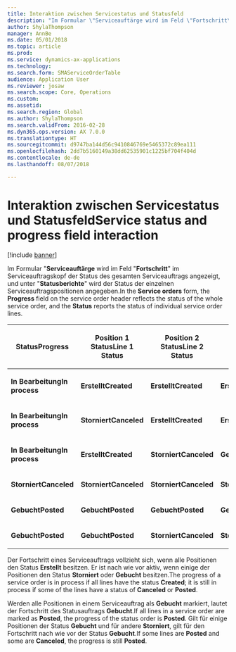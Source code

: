 ```yaml
---
title: Interaktion zwischen Servicestatus und Statusfeld
description: "Im Formular \"Serviceauftärge wird im Feld \"Fortschritt\" im Serviceauftragskopf der Status des gesamten Serviceauftrags angezeigt, und unter \"Statusberichte\" wird der Status der einzelnen Serviceauftragspositionen angegeben."
author: ShylaThompson
manager: AnnBe
ms.date: 05/01/2018
ms.topic: article
ms.prod: 
ms.service: dynamics-ax-applications
ms.technology: 
ms.search.form: SMAServiceOrderTable
audience: Application User
ms.reviewer: josaw
ms.search.scope: Core, Operations
ms.custom: 
ms.assetid: 
ms.search.region: Global
ms.author: ShylaThompson
ms.search.validFrom: 2016-02-28
ms.dyn365.ops.version: AX 7.0.0
ms.translationtype: HT
ms.sourcegitcommit: d9747ba144d56c9410846769e5465372c89ea111
ms.openlocfilehash: 2dd7b5160149a38dd62535901c1225bf704f404d
ms.contentlocale: de-de
ms.lasthandoff: 08/07/2018

---
```



# <a name="service-status-and-progress-field-interaction"></a><span data-ttu-id="86edc-103">Interaktion zwischen Servicestatus und Statusfeld</span><span class="sxs-lookup"><span data-stu-id="86edc-103">Service status and progress field interaction</span></span> 

[!include [banner](../includes/banner.md)]


<span data-ttu-id="86edc-104">Im Formular "**Serviceauftärge** wird im Feld "**Fortschritt**" im Serviceauftragskopf der Status des gesamten Serviceauftrags angezeigt, und unter "**Statusberichte**" wird der Status der einzelnen Serviceauftragspositionen angegeben.</span><span class="sxs-lookup"><span data-stu-id="86edc-104">In the **Service orders** form, the **Progress** field on the service order header reflects the status of the whole service order, and the **Status** reports the status of individual service order lines.</span></span>

<table>
<colgroup>
<col style="width: 25%" />
<col style="width: 25%" />
<col style="width: 25%" />
<col style="width: 25%" />
</colgroup>
<thead>
<tr class="header">
<th><p><span data-ttu-id="86edc-105">Status</span><span class="sxs-lookup"><span data-stu-id="86edc-105">Progress</span></span></p></th>
<th><p><span data-ttu-id="86edc-106">Position 1 Status</span><span class="sxs-lookup"><span data-stu-id="86edc-106">Line 1 Status</span></span></p></th>
<th><p><span data-ttu-id="86edc-107">Position 2 Status</span><span class="sxs-lookup"><span data-stu-id="86edc-107">Line 2 Status</span></span></p></th>
<th><p><span data-ttu-id="86edc-108">Position 3 Status</span><span class="sxs-lookup"><span data-stu-id="86edc-108">Line 3 Status</span></span></p></th>
</tr>
</thead>
<tbody>
<tr class="odd">
<td><p><span data-ttu-id="86edc-109"><strong>In Bearbeitung</strong></span><span class="sxs-lookup"><span data-stu-id="86edc-109"><strong>In process</strong></span></span></p></td>
<td><p><span data-ttu-id="86edc-110"><strong>Erstellt</strong></span><span class="sxs-lookup"><span data-stu-id="86edc-110"><strong>Created</strong></span></span></p></td>
<td><p><span data-ttu-id="86edc-111"><strong>Erstellt</strong></span><span class="sxs-lookup"><span data-stu-id="86edc-111"><strong>Created</strong></span></span></p></td>
<td><p><span data-ttu-id="86edc-112"><strong>Erstellt</strong></span><span class="sxs-lookup"><span data-stu-id="86edc-112"><strong>Created</strong></span></span></p></td>
</tr>
<tr class="even">
<td><p><span data-ttu-id="86edc-113"><strong>In Bearbeitung</strong></span><span class="sxs-lookup"><span data-stu-id="86edc-113"><strong>In process</strong></span></span></p></td>
<td><p><span data-ttu-id="86edc-114"><strong>Storniert</strong></span><span class="sxs-lookup"><span data-stu-id="86edc-114"><strong>Canceled</strong></span></span></p></td>
<td><p><span data-ttu-id="86edc-115"><strong>Erstellt</strong></span><span class="sxs-lookup"><span data-stu-id="86edc-115"><strong>Created</strong></span></span></p></td>
<td><p><span data-ttu-id="86edc-116"><strong>Erstellt</strong></span><span class="sxs-lookup"><span data-stu-id="86edc-116"><strong>Created</strong></span></span></p></td>
</tr>
<tr class="odd">
<td><p><span data-ttu-id="86edc-117"><strong>In Bearbeitung</strong></span><span class="sxs-lookup"><span data-stu-id="86edc-117"><strong>In process</strong></span></span></p></td>
<td><p><span data-ttu-id="86edc-118"><strong>Erstellt</strong></span><span class="sxs-lookup"><span data-stu-id="86edc-118"><strong>Created</strong></span></span></p></td>
<td><p><span data-ttu-id="86edc-119"><strong>Storniert</strong></span><span class="sxs-lookup"><span data-stu-id="86edc-119"><strong>Canceled</strong></span></span></p></td>
<td><p><span data-ttu-id="86edc-120"><strong>Gebucht</strong></span><span class="sxs-lookup"><span data-stu-id="86edc-120"><strong>Posted</strong></span></span></p></td>
</tr>
<tr class="even">
<td><p><span data-ttu-id="86edc-121"><strong>Storniert</strong></span><span class="sxs-lookup"><span data-stu-id="86edc-121"><strong>Canceled</strong></span></span></p></td>
<td><p><span data-ttu-id="86edc-122"><strong>Storniert</strong></span><span class="sxs-lookup"><span data-stu-id="86edc-122"><strong>Canceled</strong></span></span></p></td>
<td><p><span data-ttu-id="86edc-123"><strong>Storniert</strong></span><span class="sxs-lookup"><span data-stu-id="86edc-123"><strong>Canceled</strong></span></span></p></td>
<td><p><span data-ttu-id="86edc-124"><strong>Storniert</strong></span><span class="sxs-lookup"><span data-stu-id="86edc-124"><strong>Canceled</strong></span></span></p></td>
</tr>
<tr class="odd">
<td><p><span data-ttu-id="86edc-125"><strong>Gebucht</strong></span><span class="sxs-lookup"><span data-stu-id="86edc-125"><strong>Posted</strong></span></span></p></td>
<td><p><span data-ttu-id="86edc-126"><strong>Gebucht</strong></span><span class="sxs-lookup"><span data-stu-id="86edc-126"><strong>Posted</strong></span></span></p></td>
<td><p><span data-ttu-id="86edc-127"><strong>Gebucht</strong></span><span class="sxs-lookup"><span data-stu-id="86edc-127"><strong>Posted</strong></span></span></p></td>
<td><p><span data-ttu-id="86edc-128"><strong>Gebucht</strong></span><span class="sxs-lookup"><span data-stu-id="86edc-128"><strong>Posted</strong></span></span></p></td>
</tr>
<tr class="even">
<td><p><span data-ttu-id="86edc-129"><strong>Gebucht</strong></span><span class="sxs-lookup"><span data-stu-id="86edc-129"><strong>Posted</strong></span></span></p></td>
<td><p><span data-ttu-id="86edc-130"><strong>Gebucht</strong></span><span class="sxs-lookup"><span data-stu-id="86edc-130"><strong>Posted</strong></span></span></p></td>
<td><p><span data-ttu-id="86edc-131"><strong>Storniert</strong></span><span class="sxs-lookup"><span data-stu-id="86edc-131"><strong>Canceled</strong></span></span></p></td>
<td><p><span data-ttu-id="86edc-132"><strong>Storniert</strong></span><span class="sxs-lookup"><span data-stu-id="86edc-132"><strong>Canceled</strong></span></span></p></td>
</tr>
</tbody>
</table>


<span data-ttu-id="86edc-133">Der Fortschritt eines Serviceauftrags vollzieht sich, wenn alle Positionen den Status **Erstellt** besitzen. Er ist nach wie vor aktiv, wenn einige der Positionen den Status **Storniert** oder **Gebucht** besitzen.</span><span class="sxs-lookup"><span data-stu-id="86edc-133">The progress of a service order is in process if all lines have the status **Created**; it is still in process if some of the lines have a status of **Canceled** or **Posted**.</span></span>

<span data-ttu-id="86edc-134">Werden alle Positionen in einem Serviceauftrag als **Gebucht** markiert, lautet der Fortschritt des Statusauftrags **Gebucht**.</span><span class="sxs-lookup"><span data-stu-id="86edc-134">If all lines in a service order are marked as **Posted**, the progress of the status order is **Posted**.</span></span> <span data-ttu-id="86edc-135">Gilt für einige Positionen der Status **Gebucht** und für andere **Storniert**, gilt für den Fortschritt nach wie vor der Status **Gebucht**.</span><span class="sxs-lookup"><span data-stu-id="86edc-135">If some lines are **Posted** and some are **Canceled**, the progress is still **Posted**.</span></span>

  



